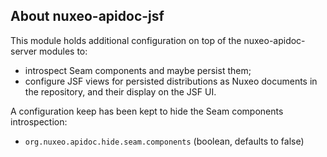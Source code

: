 ## About nuxeo-apidoc-jsf

This module holds additional configuration on top of the nuxeo-apidoc-server modules to:

- introspect Seam components and maybe persist them;
- configure JSF views for persisted distributions as Nuxeo documents in the repository,
  and their display on the JSF UI.

A configuration keep has been kept to hide the Seam components introspection:
 - `org.nuxeo.apidoc.hide.seam.components` (boolean, defaults to false)